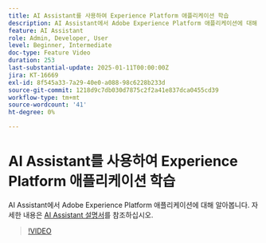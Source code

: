 ```yaml
---
title: AI Assistant를 사용하여 Experience Platform 애플리케이션 학습
description: AI Assistant에서 Adobe Experience Platform 애플리케이션에 대해 알아봅니다.
feature: AI Assistant
role: Admin, Developer, User
level: Beginner, Intermediate
doc-type: Feature Video
duration: 253
last-substantial-update: 2025-01-11T00:00:00Z
jira: KT-16669
exl-id: 8f545a33-7a29-40e0-a088-98c6228b233d
source-git-commit: 1218d9c7db030d7875c2f2a41e837dca0455cd39
workflow-type: tm+mt
source-wordcount: '41'
ht-degree: 0%

---
```



# AI Assistant를 사용하여 Experience Platform 애플리케이션 학습

AI Assistant에서 Adobe Experience Platform 애플리케이션에 대해 알아봅니다. 자세한 내용은 [AI Assistant 설명서](https://experienceleague.adobe.com/en/docs/experience-platform/ai-assistant/home)를 참조하십시오.

>[!VIDEO](https://video.tv.adobe.com/v/3441024/?learn=on&enablevpops)
